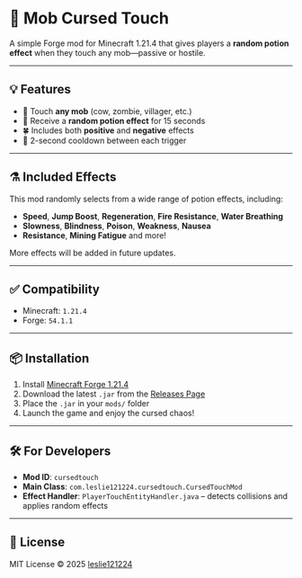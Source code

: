 # 🧪 Mob Cursed Touch

A simple Forge mod for Minecraft 1.21.4 that gives players a **random potion effect** when they touch any mob—passive or hostile.

---

## 💡 Features

- 👣 Touch **any mob** (cow, zombie, villager, etc.)
- 🎲 Receive a **random potion effect** for 15 seconds
- 🍀 Includes both **positive** and **negative** effects
- 🔁 2-second cooldown between each trigger

---

## ⚗️ Included Effects

This mod randomly selects from a wide range of potion effects, including:

- **Speed**, **Jump Boost**, **Regeneration**, **Fire Resistance**, **Water Breathing**
- **Slowness**, **Blindness**, **Poison**, **Weakness**, **Nausea**
- **Resistance**, **Mining Fatigue** and more!

More effects will be added in future updates.

---

## ✅ Compatibility

- Minecraft: `1.21.4`
- Forge: `54.1.1`

---

## 📦 Installation

1. Install [Minecraft Forge 1.21.4](https://files.minecraftforge.net/)
2. Download the latest `.jar` from the [Releases Page](https://github.com/你的帳號/你的專案/releases)
3. Place the `.jar` in your `mods/` folder
4. Launch the game and enjoy the cursed chaos!

---

## 🛠 For Developers

- **Mod ID**: `cursedtouch`
- **Main Class**: `com.leslie121224.cursedtouch.CursedTouchMod`
- **Effect Handler**: `PlayerTouchEntityHandler.java` – detects collisions and applies random effects

---

## 📜 License

MIT License © 2025 [leslie121224](https://github.com/leslie121224)

